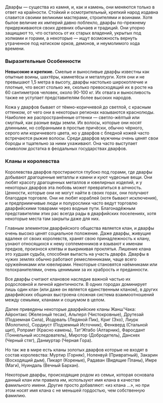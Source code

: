 Дварфы — существа из камня, и, как и камень, они меняются только в ответ на крайности. Стойкий и осмотрительный, крепкий народ издавна славится своими великими мастерами, строителями и воинами. Хотя былое величие их империй давно поблекло, дварфы по-прежнему придерживаются своих древних обычаев и традиций. Они упорно защищают то, что осталось от их старых владений, укрытых под холмами и горами, а некоторые — ищут возможность вернуть утраченное под натиском орков, демонов, и неумолимого хода времени.

### Выразительные Особенности 
**Невысокие и крепкие.** Смелые и выносливые дварфы известны как опытные воины, шахтёры, камнетёсы и металлурги. Хотя они и не превышают 1,5 метра в высоту, дварфы настолько широкоплечие и плотные, что весят столько же, сколько превосходящий их в росте на 60 сантиметров человек, около 90-100 кг. Их отвага и выносливость также не уступает представителям более высоких народов.

Кожа у дварфов бывает от тёмно-коричневой до светлой, с красным оттенком, от чего они в некоторых регионах называются краснолюды. Наиболее же распространённые оттенки — светло-жёлтый или смуглый, как разные виды земли. Их волосы, которые они носят длинными, но собранными в простые причёски, обычно чёрного, серого или коричневого цвета, но у дварфов с бледной кожей часто встречаются рыжие волосы. Среди дварфов мужчины очень ценят свои бороды и тщательно за ними ухаживают. Она часто выступает символом достатка в феодальных государствах дварфов.

### Кланы и королевства
Королевства дварфов простираются глубоко под горами, где дварфы добывают драгоценные металлы и камни и куют чудесные вещи. Они любят красоту драгоценных металлов и ювелирных изделий, и у некоторых дварфов эта любовь может превратиться в алчность. Ценности, которые они не могут найти в своих горах, они получают благодаря торговле. Они не любят кораблей (хотя бывают исключения), и предприимчивые люди и полурослики часто ведут торговлю дварфийскими товарами через водные пути. Благонадёжным представителям этих рас всегда рады в дварфийских поселениях, хотя некоторые места там закрыты даже для них.

Главным элементом дварфийского общества является клан, и дварфы очень высоко ценят социальное положение. Даже дварфы, живущие вдалеке от своих королевств, хранят свою принадлежность к клану, узнают относящихся к нему соплеменников и взывают к именам предков, произнося клятвы и выкрикивая проклятья. Лишение клана это худшая судьба, способная выпасть на участь дварфа. Дварфы в чужих землях обычно работают ремесленниками, чаще всего оружейниками или ювелирами. Некоторые становятся наёмниками или телохранителями, очень ценимыми за их храбрость и преданности.

Все дварфы считают клановое наследие важной частью их родословной и личной идентичности. В одних городах доминирует лишь один клан (или даже он является единственным кланом), в других дварфийских общинах выстроена сложная система взаимоотношений между семьями, кланами и социумом в целом.

Далее приведены некоторые дварфийские кланы Жанш'Чака: Айронтакс (Железный тесак), Альперл (Чистокровные), Друтезай (Подземная Сила), Йодрваль (Ледяной Пик), Криг (Эхо), Лиурк (Молотило), Сордиуст (Подземный Источник), Фенкверд (Стальной щит), Ропрамт (Красно камень), Тат'Жтабо (Алтарник), Фаросдант (Тоннельный исследователь), Миротор (Добродетель), Данскех (Черный стяг), Данмуртар (Черная Гора). 

Но так же в мире есть кланы золотых дварфов которые не входят в состав королевства: Муртир (Горняк), Ноленвуй (Привратный), Закарин (Восходящий дым), Пикарт (Кореные), Радаван (Видящие Планы), Имре (Маги), Нуиндаль (Вечный Бархан).

Некоторые дварфы, происходящие родом из семьи, которая основала данный клан или правила им, используют имя клана в качестве фамильного имени. Другие просто добавляют: «из клана …», но при этом носят имя клана с не меньшей гордостью, чем собственную фамилию.